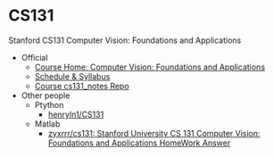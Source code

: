 # CS131
Stanford CS131 Computer Vision: Foundations and Applications

- Official 
    - [Course Home: Computer Vision: Foundations and Applications](http://vision.stanford.edu/teaching/cs131_fall1718/)
    - [Schedule & Syllabus](http://vision.stanford.edu/teaching/cs131_fall1718/syllabus.html)
    - [Course cs131_notes Repo](https://github.com/StanfordVL/cs131_notes)
- Other people
    - Ptython
        - [henryln1/CS131](https://github.com/henryln1/CS131)
    - Matlab
        - [zyxrrr/cs131: Stanford University CS 131 Computer Vision: Foundations and Applications HomeWork Answer](https://github.com/zyxrrr/cs131)
